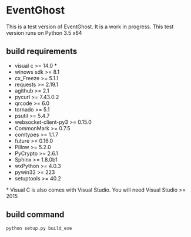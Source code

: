 
# EventGhost


This is a test version of EventGhost. It is a work in progress.
This test version runs on Python 3.5 x64


## build requirements

* visual c >= 14.0 \*
* winows sdk >= 8.1
* cx_Freeze >= 5.1.1
* requests >= 2.19.1
* agithub >= 2.1
* pycurl >= 7.43.0.2
* qrcode >= 6.0
* tornado >= 5.1
* psutil >= 5.4.7
* websocket-client-py3 >= 0.15.0
* CommonMark >= 0.7.5
* comtypes >= 1.1.7
* future >= 0.16.0
* Pillow >= 5.2.0
* PyCrypto >= 2.6.1
* Sphinx >= 1.8.0b1
* wxPython >= 4.0.3
* pywin32 >= 223
* setuptools >= 40.2

\* Visual C is also comes with Visual Studio. You will need Visual Studio >= 2015


## build command

    python setup.py build_exe
